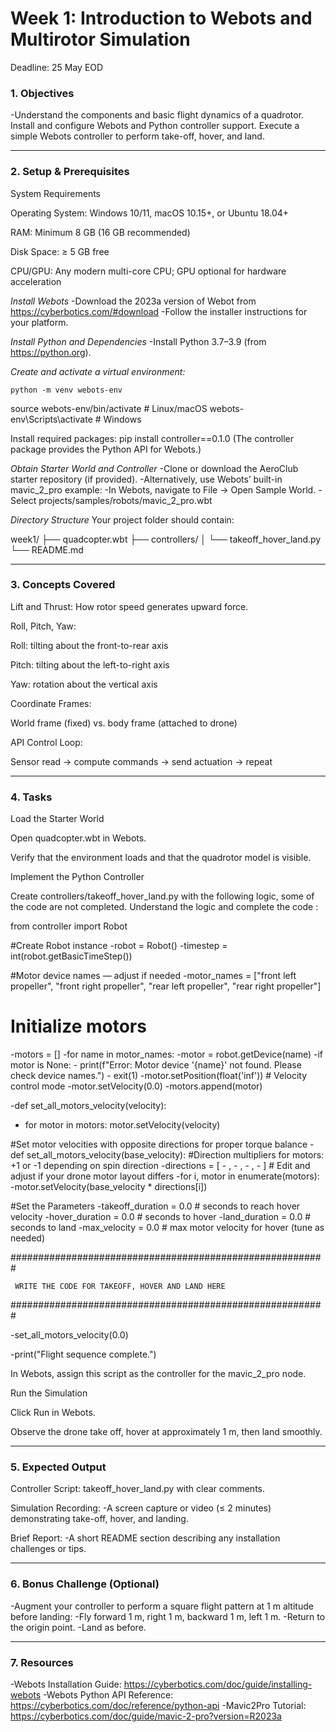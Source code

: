# Week 1: Introduction to Webots and Multirotor Simulation
Deadline: 25 May EOD

### 1. **Objectives**
-Understand the components and basic flight dynamics of a quadrotor.
Install and configure Webots and Python controller support.
Execute a simple Webots controller to perform take-off, hover, and land.

---

### 2. **Setup & Prerequisites**
System Requirements


Operating System: Windows 10/11, macOS 10.15+, or Ubuntu 18.04+


RAM: Minimum 8 GB (16 GB recommended)


Disk Space: ≥ 5 GB free


CPU/GPU: Any modern multi-core CPU; GPU optional for hardware acceleration


*Install Webots*
-Download the 2023a version of Webot from https://cyberbotics.com/#download
-Follow the installer instructions for your platform.

*Install Python and Dependencies*
-Install Python 3.7–3.9 (from https://python.org).

*Create and activate a virtual environment:*

 	python -m venv webots-env
source webots-env/bin/activate   # Linux/macOS
webots-env\Scripts\activate      # Windows

Install required packages:
 pip install controller==0.1.0
 (The controller package provides the Python API for Webots.)


*Obtain Starter World and Controller*
  -Clone or download the AeroClub starter repository (if provided).
  -Alternatively, use Webots’ built-in mavic_2_pro example:
  -In Webots, navigate to File → Open Sample World.
  -Select projects/samples/robots/mavic_2_pro.wbt


*Directory Structure*
 Your project folder should contain:

 week1/
├── quadcopter.wbt
├── controllers/
│   └── takeoff_hover_land.py
└── README.md

---

### 3. **Concepts Covered**
Lift and Thrust: How rotor speed generates upward force.


Roll, Pitch, Yaw:


Roll: tilting about the front-to-rear axis


Pitch: tilting about the left-to-right axis


Yaw: rotation about the vertical axis


Coordinate Frames:


World frame (fixed) vs. body frame (attached to drone)


API Control Loop:


Sensor read → compute commands → send actuation → repeat

---

### 4. **Tasks**
Load the Starter World


Open quadcopter.wbt in Webots.


Verify that the environment loads and that the quadrotor model is visible.


Implement the Python Controller


Create controllers/takeoff_hover_land.py with the following logic, some of the code are not completed. Understand the logic and complete the code :

 from controller import Robot

#Create Robot instance
-robot = Robot()
-timestep = int(robot.getBasicTimeStep())

#Motor device names — adjust if needed
-motor_names = ["front left propeller", "front right propeller", "rear left propeller", "rear right propeller"]

# Initialize motors
-motors = []
-for name in motor_names:
    -motor = robot.getDevice(name)
    -if motor is None:
     -   print(f"Error: Motor device '{name}' not found. Please check device names.")
      -  exit(1)
    -motor.setPosition(float('inf'))  # Velocity control mode
    -motor.setVelocity(0.0)
    -motors.append(motor)

-def set_all_motors_velocity(velocity):
 -   for motor in motors:
        motor.setVelocity(velocity)

#Set motor velocities with opposite directions for proper torque balance
-def set_all_motors_velocity(base_velocity):
    #Direction multipliers for motors: +1 or -1 depending on spin direction
    -directions = [ - , - , -  , - ]  # Edit and adjust if your drone motor layout differs
    -for i, motor in enumerate(motors):
        -motor.setVelocity(base_velocity * directions[i])

#Set the Parameters
-takeoff_duration = 0.0   # seconds to reach hover velocity
-hover_duration = 0.0    # seconds to hover
-land_duration = 0.0     # seconds to land
-max_velocity =  0.0    # max motor velocity for hover (tune as needed)

#########################################################

     WRITE THE CODE FOR TAKEOFF, HOVER AND LAND HERE

#########################################################

-set_all_motors_velocity(0.0)

-print("Flight sequence complete.")


In Webots, assign this script as the controller for the mavic_2_pro node.


Run the Simulation


Click Run in Webots.


Observe the drone take off, hover at approximately 1 m, then land smoothly.

---

### 5. **Expected Output**
Controller Script: takeoff_hover_land.py with clear comments.


Simulation Recording:
-A screen capture or video (≤ 2 minutes) demonstrating take-off, hover, and landing.


Brief Report:
-A short README section describing any installation challenges or tips.

---

### 6. **Bonus Challenge (Optional)**
-Augment your controller to perform a square flight pattern at 1 m altitude before landing:
-Fly forward 1 m, right 1 m, backward 1 m, left 1 m.
-Return to the origin point.
-Land as before.

---

### 7. **Resources**

-Webots Installation Guide: https://cyberbotics.com/doc/guide/installing-webots
-Webots Python API Reference: https://cyberbotics.com/doc/reference/python-api 
-Mavic2Pro Tutorial: https://cyberbotics.com/doc/guide/mavic-2-pro?version=R2023a







